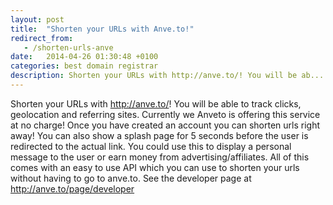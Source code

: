```yaml
---
layout: post
title:  "Shorten your URLs with Anve.to!"
redirect_from:
   - /shorten-urls-anve
date:   2014-04-26 01:30:48 +0100
categories: best domain registrar
description: Shorten your URLs with http://anve.to/! You will be ab...
---
```


Shorten your URLs with <http://anve.to/>! You will be able to track clicks, geolocation and referring sites. Currently we Anveto is offering this service at no charge! Once you have created an account you can shorten urls right away! You can also show a splash page for 5 seconds before the user is redirected to the actual link. You could use this to display a personal message to the user or earn money from advertising/affiliates. All of this comes with an easy to use API which you can use to shorten your urls without having to go to anve.to. See the developer page at <http://anve.to/page/developer>